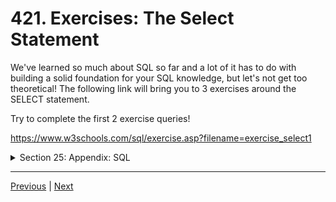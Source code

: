 # 421. Exercises: The Select Statement

We've learned so much about SQL so far and a lot of it has to do with building a solid foundation for your SQL knowledge, but let's not get too theoretical! The following link will bring you to 3 exercises around the SELECT statement.



Try to complete the first 2 exercise queries!

https://www.w3schools.com/sql/exercise.asp?filename=exercise_select1



<details>
  <summary> Section 25: Appendix: SQL </summary>

  - [Codebase: SQL](../src/s25_SQL/)

</details>


---

[Previous](./420_Optional_History-of-SQL-Deep-Dive.md) | [Next]()